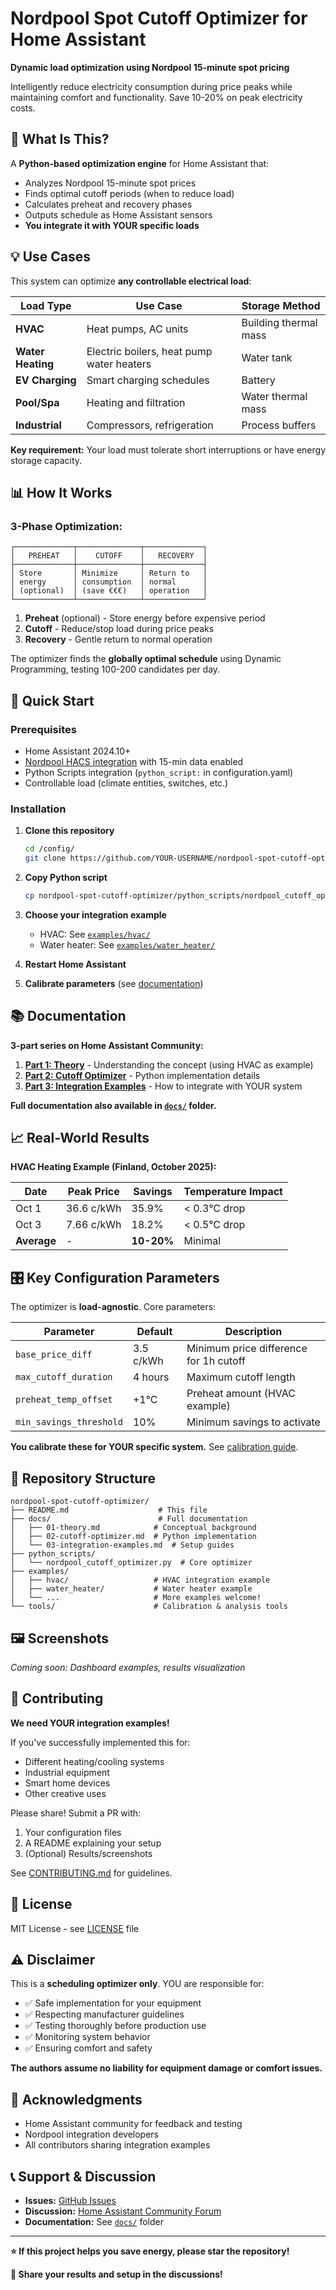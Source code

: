 # Nordpool Spot Cutoff Optimizer for Home Assistant

**Dynamic load optimization using Nordpool 15-minute spot pricing**

Intelligently reduce electricity consumption during price peaks while maintaining comfort and functionality. Save 10-20% on peak electricity costs.

## 🎯 What Is This?

A **Python-based optimization engine** for Home Assistant that:
- Analyzes Nordpool 15-minute spot prices
- Finds optimal cutoff periods (when to reduce load)
- Calculates preheat and recovery phases
- Outputs schedule as Home Assistant sensors
- **You integrate it with YOUR specific loads**

## 💡 Use Cases

This system can optimize **any controllable electrical load**:

| Load Type | Use Case | Storage Method |
|-----------|----------|----------------|
| **HVAC** | Heat pumps, AC units | Building thermal mass |
| **Water Heating** | Electric boilers, heat pump water heaters | Water tank |
| **EV Charging** | Smart charging schedules | Battery |
| **Pool/Spa** | Heating and filtration | Water thermal mass |
| **Industrial** | Compressors, refrigeration | Process buffers |

**Key requirement:** Your load must tolerate short interruptions or have energy storage capacity.

## 📊 How It Works

### 3-Phase Optimization:

```
┌─────────────┬──────────────┬─────────────┐
│   PREHEAT   │    CUTOFF    │   RECOVERY  │
├─────────────┼──────────────┼─────────────┤
│ Store       │ Minimize     │ Return to   │
│ energy      │ consumption  │ normal      │
│ (optional)  │ (save €€€)   │ operation   │
└─────────────┴──────────────┴─────────────┘
```

1. **Preheat** (optional) - Store energy before expensive period
2. **Cutoff** - Reduce/stop load during price peaks  
3. **Recovery** - Gentle return to normal operation

The optimizer finds the **globally optimal schedule** using Dynamic Programming, testing 100-200 candidates per day.

## 🚀 Quick Start

### Prerequisites

- Home Assistant 2024.10+
- [Nordpool HACS integration](https://github.com/custom-components/nordpool) with 15-min data enabled
- Python Scripts integration (`python_script:` in configuration.yaml)
- Controllable load (climate entities, switches, etc.)

### Installation

1. **Clone this repository**
   ```bash
   cd /config/
   git clone https://github.com/YOUR-USERNAME/nordpool-spot-cutoff-optimizer.git
   ```

2. **Copy Python script**
   ```bash
   cp nordpool-spot-cutoff-optimizer/python_scripts/nordpool_cutoff_optimizer.py /config/python_scripts/
   ```

3. **Choose your integration example**
   - HVAC: See [`examples/hvac/`](./examples/hvac/)
   - Water heater: See [`examples/water_heater/`](./examples/water_heater/)

4. **Restart Home Assistant**

5. **Calibrate parameters** (see [documentation](./docs/03-integration-examples.md#calibration))

## 📚 Documentation

**3-part series on Home Assistant Community:**

1. **[Part 1: Theory](https://community.home-assistant.io/t/optimizing-hvac-energy-savings-with-nordpool-15-min-pricing-the-theory-part-1-of-3-understanding-the-concept/936741)** - Understanding the concept (using HVAC as example)
2. **[Part 2: Cutoff Optimizer](https://community.home-assistant.io/t/optimizing-hvac-energy-savings-with-nordpool-15-min-pricing-the-theory-part-1-of-3-understanding-the-concept/936741/2)** - Python implementation details
3. **[Part 3: Integration Examples](https://community.home-assistant.io/t/optimizing-hvac-energy-savings-with-nordpool-15-min-pricing-the-theory-part-1-of-3-understanding-the-concept/936741/3)** - How to integrate with YOUR system

**Full documentation also available in [`docs/`](./docs/) folder.**

## 📈 Real-World Results

**HVAC Heating Example (Finland, October 2025):**

| Date | Peak Price | Savings | Temperature Impact |
|------|------------|---------|-------------------|
| Oct 1 | 36.6 c/kWh | 35.9% | < 0.3°C drop |
| Oct 3 | 7.66 c/kWh | 18.2% | < 0.5°C drop |
| **Average** | - | **10-20%** | Minimal |

## 🎛️ Key Configuration Parameters

The optimizer is **load-agnostic**. Core parameters:

| Parameter | Default | Description |
|-----------|---------|-------------|
| `base_price_diff` | 3.5 c/kWh | Minimum price difference for 1h cutoff |
| `max_cutoff_duration` | 4 hours | Maximum cutoff length |
| `preheat_temp_offset` | +1°C | Preheat amount (HVAC example) |
| `min_savings_threshold` | 10% | Minimum savings to activate |

**You calibrate these for YOUR specific system.** See [calibration guide](./docs/03-integration-examples.md#calibration).

## 📂 Repository Structure

```
nordpool-spot-cutoff-optimizer/
├── README.md                    # This file
├── docs/                        # Full documentation
│   ├── 01-theory.md            # Conceptual background
│   ├── 02-cutoff-optimizer.md  # Python implementation
│   └── 03-integration-examples.md  # Setup guides
├── python_scripts/
│   └── nordpool_cutoff_optimizer.py  # Core optimizer
├── examples/
│   ├── hvac/                   # HVAC integration example
│   ├── water_heater/           # Water heater example
│   └── ...                     # More examples welcome!
└── tools/                      # Calibration & analysis tools
```

## 🖼️ Screenshots

_Coming soon: Dashboard examples, results visualization_

## 🤝 Contributing

**We need YOUR integration examples!**

If you've successfully implemented this for:
- Different heating/cooling systems
- Industrial equipment  
- Smart home devices
- Other creative uses

Please share! Submit a PR with:
1. Your configuration files
2. A README explaining your setup
3. (Optional) Results/screenshots

See [CONTRIBUTING.md](./CONTRIBUTING.md) for guidelines.

## 📝 License

MIT License - see [LICENSE](./LICENSE) file

## ⚠️ Disclaimer

This is a **scheduling optimizer only**. YOU are responsible for:
- ✅ Safe implementation for your equipment
- ✅ Respecting manufacturer guidelines  
- ✅ Testing thoroughly before production use
- ✅ Monitoring system behavior
- ✅ Ensuring comfort and safety

**The authors assume no liability for equipment damage or comfort issues.**

## 🙏 Acknowledgments

- Home Assistant community for feedback and testing
- Nordpool integration developers
- All contributors sharing integration examples

## 📞 Support & Discussion

- **Issues:** [GitHub Issues](https://github.com/YOUR-USERNAME/nordpool-spot-cutoff-optimizer/issues)
- **Discussion:** [Home Assistant Community Forum](https://community.home-assistant.io/t/optimizing-hvac-energy-savings-with-nordpool-15-min-pricing-the-theory-part-1-of-3-understanding-the-concept/936741)
- **Documentation:** See [`docs/`](./docs/) folder

---

**⭐ If this project helps you save energy, please star the repository!**

**💬 Share your results and setup in the discussions!**
